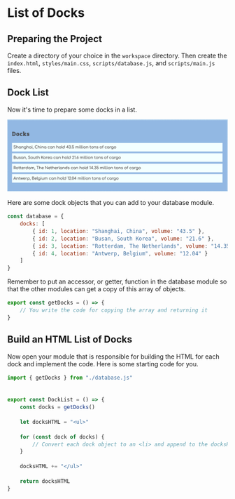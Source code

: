 # List of Docks

## Preparing the Project

Create a directory of your choice in the `workspace` directory. Then create the `index.html`, `styles/main.css`, `scripts/database.js`, and `scripts/main.js` files.

## Dock List

Now it's time to prepare some docks in a list.

![](./chapters/../images/docks.png)

Here are some dock objects that you can add to your database module.

```js
const database = {
    docks: [
        { id: 1, location: "Shanghai, China", volume: "43.5" },
        { id: 2, location: "Busan, South Korea", volume: "21.6" },
        { id: 3, location: "Rotterdam, The Netherlands", volume: "14.35" },
        { id: 4, location: "Antwerp, Belgium", volume: "12.04" }
    ]
}
```

Remember to put an accessor, or getter, function in the database module so that the other modules can get a copy of this array of objects.

```js
export const getDocks = () => {
    // You write the code for copying the array and returning it
}
```

## Build an HTML List of Docks

Now open your module that is responsible for building the HTML for each dock and implement the code. Here is some starting code for you.

```js
import { getDocks } from "./database.js"


export const DockList = () => {
    const docks = getDocks()

    let docksHTML = "<ul>"

    for (const dock of docks) {
        // Convert each dock object to an <li> and append to the docksHTML string
    }

    docksHTML += "</ul>"

    return docksHTML
}
```
